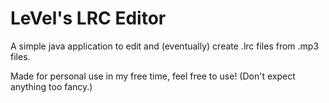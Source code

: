 
# LeVel's LRC Editor

A simple java application to edit and (eventually) create .lrc files from .mp3 files.

Made for personal use in my free time, feel free to use! (Don't expect anything too fancy.)
